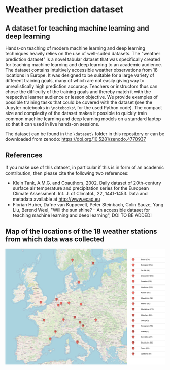 # Weather prediction dataset
## A dataset for teaching machine learning and deep learning

Hands-on teaching of modern machine learning and deep learning techniques heavily relies on the use of well-suited datasets. 
The "weather prediction dataset" is a novel tabular dataset that was specifically created for teaching machine learning and deep learning to an academic audience.
The dataset contains intuitively accessible weather observations from 18 locations in Europe. It was designed to be suitable for a large variety of different training goals, many of which are not easily giving way to unrealistically high prediction accuracy. Teachers or instructors thus can chose the difficulty of the training goals and thereby match it with the respective learner audience or lesson objective. 
We provide examples of possible training tasks that could be covered with the dataset (see the Jupyter notebooks in `\notebooks\` for the used Python code). 
The compact size and complexity of the dataset makes it possible to quickly train common machine learning and deep learning models on a standard laptop so that it can used in live hands-on sessions.

The dataset can be found in the `\dataset\` folder in this repository or can be downloaded from zenodo: https://doi.org/10.5281/zenodo.4770937


## References
If you make use of this dataset, in particular if this is in form of an academic contribution, then please cite the following two references:

- Klein Tank, A.M.G. and Coauthors, 2002. Daily dataset of 20th-century surface
air temperature and precipitation series for the European Climate Assessment.
Int. J. of Climatol., 22, 1441-1453.
Data and metadata available at http://www.ecad.eu
- Florian Huber, Dafne van Kuppevelt, Peter Steinbach, Colin Sauze, Yang Liu, Berend Weel, "Will the sun shine? – An accessible dataset for teaching machine learning and deep learning", DOI TO BE ADDED!


## Map of the locations of the 18 weather stations from which data was collected
![Map of weather stations](/dataset/weather_prediction_dataset_map.png)

